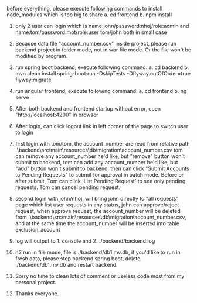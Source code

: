 before everything, please execute following commands to install node_modules which is too big to share
   a. cd frontend
   b. npm install 

1. only 2 user can login
   which is name:john/password:nhoj/role:admin
   and name:tom/password:mot/role:user
   tom/john both in small case

2. Because data file "account_number.csv" inside project,
   please run backend project in folder mode, not in war file mode.
   Or the file won't be modified by program.

2. run spring boot backend, execute following command:
   a. cd backend
   b. mvn clean install spring-boot:run -DskipTests -Dflyway.outOfOrder=true flyway:migrate
   
3. run angular frontend, execute following command:
   a. cd frontend
   b. ng serve
   
4. After both backend and frontend startup without error, 
   open "http://localhost:4200" in browser
   
5. After login, can click logout link in left corner of the page to switch user to login
   
6. first login with tom/tom, the account_number are read from relative path
   .\backend\src\main\resources\db\migration\account_number.csv
   tom can remove any account_number he'd like, but "remove" button won't submit to backend,
   tom can add any account_number he'd like, but "add" button won't submit to backend, 
   then can click "Submit Accounts to Pending Requests" to submit for approval in batch mode.
   Before or after submit, Tom can click 'List Pending Request' to see only pending requests.
   Tom can cancel pending request.
   
7. second login with john/nhoj, will bring john directly to "all requests" page which list user requests in any status, 
   john can approve/reject request,
   when approve request, the account_number will be deleted from .\backend\src\main\resources\db\migration\account_number.csv,
   and at the same time the account_number will be inserted into table exclusion_account
   
8. log will output to 1. console and 2. ./backend/backend.log

9. h2 run in file mode, file is ./backend/db1.mv.db,
   if you'd like to run in fresh data, please stop backend spring boot, delete ./backend/db1.mv.db and restart backend
   
10. Sorry no time to clean lots of comment or useless code most from my personal project.

11. Thanks everyone.
